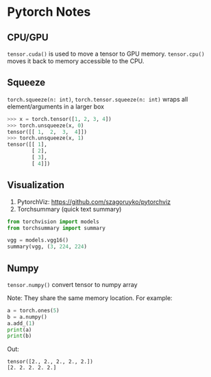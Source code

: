 # Pytorch Notes



## CPU/GPU

`tensor.cuda()` is used to move a tensor to GPU memory.
`tensor.cpu()` moves it back to memory accessible to the CPU.

## Squeeze

`torch.squeeze(n: int)`, `torch.tensor.squeeze(n: int)` wraps all element/arguments in a larger box 

```python
>>> x = torch.tensor([1, 2, 3, 4])
>>> torch.unsqueeze(x, 0)
tensor([[ 1,  2,  3,  4]])
>>> torch.unsqueeze(x, 1)
tensor([[ 1],
        [ 2],
        [ 3],
        [ 4]])
```

## Visualization

1. PytorchViz: https://github.com/szagoruyko/pytorchviz
2. Torchsummary (quick text summary)
```python
from torchvision import models
from torchsummary import summary

vgg = models.vgg16()
summary(vgg, (3, 224, 224)
```


## Numpy


`tensor.numpy()` convert tensor to numpy array

Note: They share the same memory location. For example:
```python
a = torch.ones(5)
b = a.numpy()
a.add_(1)
print(a)
print(b)
```

Out:
```
tensor([2., 2., 2., 2., 2.])
[2. 2. 2. 2. 2.]
```
